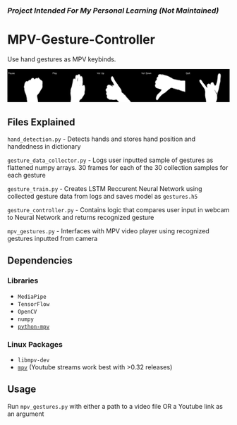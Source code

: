 ### *Project Intended For My Personal Learning (Not Maintained)*

# MPV-Gesture-Controller

Use hand gestures as MPV keybinds.

![Hand gestures used](/images/gestures_BnW.png)


## Files Explained
`hand_detection.py` - Detects hands and stores hand position and handedness in dictionary

`gesture_data_collector.py` - Logs user inputted sample of gestures as flattened numpy arrays. 30 frames for each of the 30 collection samples for each gesture

`gesture_train.py` - Creates LSTM Reccurent Neural Network using collected gesture data from logs and saves model as `gestures.h5`

`gesture_controller.py` - Contains logic that compares user input in webcam to Neural Network and returns recognized gesture

`mpv_gestures.py` - Interfaces with MPV video player using recognized gestures inputted from camera

## Dependencies
### Libraries
- `MediaPipe`
- `TensorFlow`
- `OpenCV`
- `numpy`
- [`python-mpv`](https://github.com/jaseg/python-mpv/)

### Linux Packages
- `libmpv-dev`
- [`mpv`](https://github.com/mpv-player/mpv/) (Youtube streams work best with >0.32 releases)

## Usage
Run `mpv_gestures.py` with either a path to a video file OR a Youtube link as an argument




